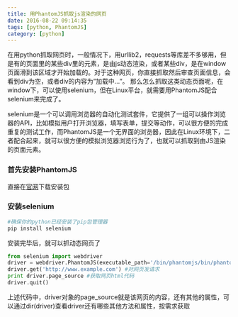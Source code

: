 ```yaml
---
title: 用PhantomJS抓取js渲染的网页
date: 2016-08-22 09:14:35
tags: [python, PhantomJS]
category: [python]
---
```


在用python抓取网页时，一般情况下，用urllib2，requests等库差不多够用，但是有的页面里的某些div里的元素，是由js动态渲染，或者某些div，是在window页面滑到该区域才开始加载的。对于这种网页，你直接抓取然后审查页面信息，会看到div为空，或者div的内容为”加载中…”。
那么怎么抓取这类动态页面呢，在window下，可以使用selenium，但在Linux平台，就需要用PhantomJS配合selenium来完成了。
<!--more-->

selenium是一个可以调用浏览器的自动化测试套件，它提供了一组可以操作浏览器的API，比如模拟用户打开浏览器，填写表单，提交等动作，可以很方便的完成重复的测试工作，而PhantomJS是一个无界面的浏览器，因此在Linux环境下，二者配合起来，就可以很方便的模拟浏览器浏览行为了，也就可以抓取到由JS渲染的页面元素。

### 首先安装PhantomJS

直接在[官网](http://phantomjs.org/download.html)下载安装包

### 安装selenium

```python
#确保你的python已经安装了pip包管理器
pip install selenium
```

安装完毕后，就可以抓动态网页了

```python
from selenium import webdriver
driver = webdriver.PhantomJS(executable_path='/bin/phantomjs/bin/phantomjs')  #这里的executable_path填你phantomJS的路径
driver.get('http://www.example.com') #对网页发请求
print driver.page_source #获取网页html代码
driver.quit()
```

上述代码中，driver对象的page_source就是该网页的内容，还有其他的属性，可以通过dir(driver)查看driver还有哪些其他方法和属性，按需求获取
